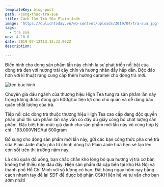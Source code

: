 ```yaml
---
templateKey: blog-post
path: /cong-thuc-tra-sua
title: Cách làm Trà Sữa Plain Jade
image: 'https://dulichtoday.vn/wp-content/uploads/2019/04/tra-sua.jpg' 
tags:
  - tra sua
uev: 4.18.6
date: 2019-07-12T13:12:33.962Z
description:
 
---
```



Điển hình cho dòng sản phẩm lần này chính là sự phát triển nổi bật của dòng trà đen với hương trái cây chín và hương nhãn đầy hấp dẫn. Độc đáo hơn với kĩ thuật rang cung cấp thêm hương caramel cho dòng trà mới.

![ten buc hinh](https://vietblend.vn/wp-content/uploads/2018/12/cach-lam-tra-sua-tran-chau-ngon-sach-khach-uong-la-nghien-11.jpg "ten buc hinh")

Chuyên gia đầu ngành của thương hiệu High Tea tung ra sản phẩm lần này trọng lượng được đóng gói 600g/túi tiện lợi cho chủ quán và dễ dàng bảo quản chất lượng của trà.

Tiếp nối các dòng trà thuộc thương hiệu High Tea cao cấp đang độc quyền phân phối thì sản phẩm lần này vẫn có đầy đủ giấy công bố chất lượng sản phẩm. Đặc biệt hơn mức giá dành cho sản phẩm mới lần này vô cùng hợp lý chỉ : 198.000VNĐ/túi 600gram

Bổ sung cho dòng sản phẩm mới lần này, gửi các bạn công thức pha chế trà sữa Plain Jade được pha từ chính dòng trà Plain Jade hứa hẹn sẽ tạo lên cơn sốt trên thị trường năm nay.


Là chủ quán đồ uống, bạn chắc chắn khó lòng bỏ qua hương vị trà cơ bản không thể thiếu này đâu đấy. Hiện sản phẩm đã cập bến tại kho Hà Nội và thành phố Hồ Chí Minh với số lượng có hạn. Đặt hàng ngay hôm nay bằng cách nhanh tay để lại SĐT để được bộ phận CSKH liên hệ và tư vấn cho bạn sớm nhất!